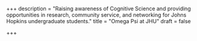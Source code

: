 +++
description = "Raising awareness of Cognitive Science and providing opportunities in research, community service, and networking for Johns Hopkins undergraduate students."
title = "Omega Psi at JHU"
draft = false

+++
